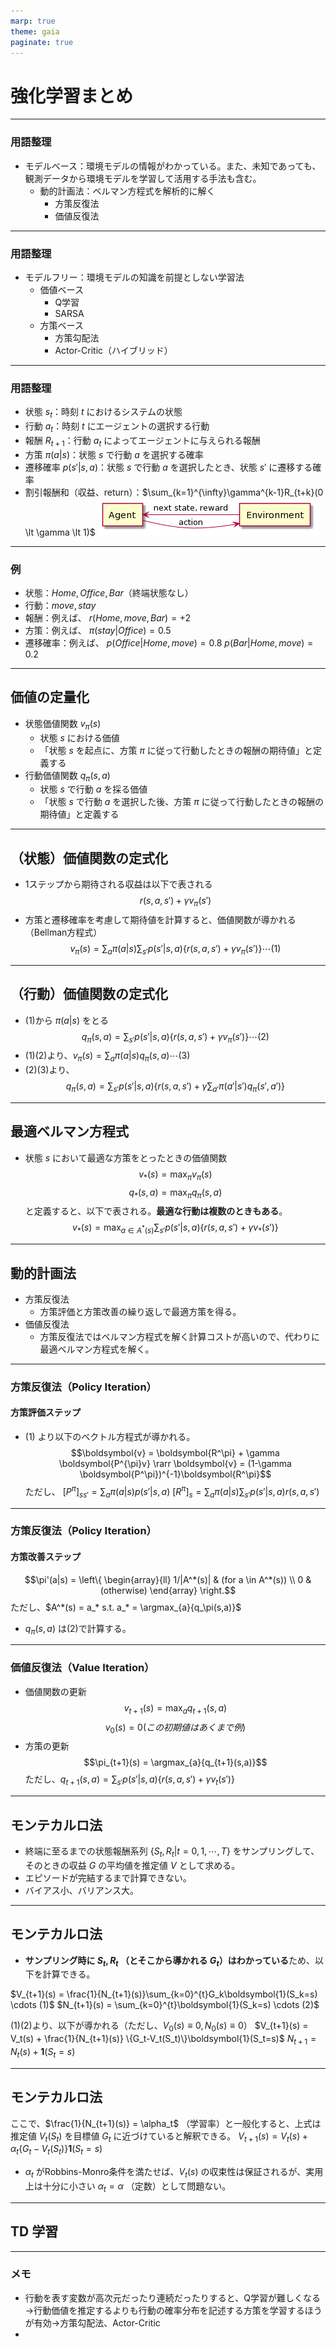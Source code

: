 ```yaml
---
marp: true
theme: gaia
paginate: true
---
```

# 強化学習まとめ

---
### 用語整理
- モデルベース：環境モデルの情報がわかっている。また、未知であっても、観測データから環境モデルを学習して活用する手法も含む。
  - 動的計画法：ベルマン方程式を解析的に解く
    - 方策反復法
    - 価値反復法
---
### 用語整理
- モデルフリー：環境モデルの知識を前提としない学習法
  - 価値ベース
    - Q学習
    - SARSA
  - 方策ベース
    - 方策勾配法
    - Actor-Critic（ハイブリッド）
---

### 用語整理
- 状態 $s_t$：時刻 $t$ におけるシステムの状態
- 行動 $a_t$：時刻 $t$ にエージェントの選択する行動
- 報酬 $R_{t+1}$：行動 $a_t$ によってエージェントに与えられる報酬
- 方策 $\pi(a|s)$：状態 $s$ で行動 $a$ を選択する確率
- 遷移確率 $p(s'|s,a)$：状態 $s$ で行動 $a$ を選択したとき、状態 $s'$ に遷移する確率
- 割引報酬和（収益、return）：$\sum_{k=1}^{\infty}\gamma^{k-1}R_{t+k}(0 \lt \gamma \lt 1)$
![height:100px](rl.png)

---
### 例
- 状態：$Home,Office,Bar$（終端状態なし）
- 行動：$move,stay$
- 報酬：例えば、 $r(Home,move,Bar) = +2$
- 方策：例えば、 $\pi(stay|Office) = 0.5$
- 遷移確率：例えば、 
$p(Office|Home,move) = 0.8$
$p(Bar|Home,move) = 0.2$
---

## 価値の定量化
- 状態価値関数 $v_\pi(s)$
  - 状態 $s$ における価値
  - 「状態 $s$ を起点に、方策 $\pi$ に従って行動したときの報酬の期待値」と定義する
- 行動価値関数 $q_\pi(s,a)$
  - 状態 $s$ で行動 $a$ を採る価値
  - 「状態 $s$ で行動 $a$ を選択した後、方策 $\pi$ に従って行動したときの報酬の期待値」と定義する

---

## （状態）価値関数の定式化
- 1ステップから期待される収益は以下で表される
$$r(s,a,s') + \gamma v_\pi(s')$$
- 方策と遷移確率を考慮して期待値を計算すると、価値関数が導かれる（Bellman方程式）
$$v_\pi(s) = \sum_{a}\pi(a|s) \sum_{s'}p(s'|s,a)\{r(s,a,s') + \gamma v_\pi(s')\} \cdots(1)$$

---
## （行動）価値関数の定式化
- (1)から $\pi(a|s)$ をとる
$$q_\pi(s,a) = \sum_{s'}p(s'|s,a)\{r(s,a,s') + \gamma v_\pi(s')\} \cdots(2)$$
- (1)(2)より、$v_\pi(s) = \sum_{a}\pi(a|s) q_\pi(s,a) \cdots(3)$
- (2)(3)より、
$$q_\pi(s,a) = \sum_{s'}p(s'|s,a)\{r(s,a,s') + \gamma \sum_{a'}\pi(a'|s') q_\pi(s',a')\}$$

---
## 最適ベルマン方程式
-  状態 $s$ において最適な方策をとったときの価値関数
$$v_*(s) = \max_\pi{v_\pi(s)}$$
$$q_*(s,a) = \max_\pi{q_\pi(s,a)}$$
と定義すると、以下で表される。**最適な行動は複数のときもある**。
$$v_*(s) = \max_{a \in A^*(s)}\sum_{s'}p(s'|s,a)\{r(s,a,s') + \gamma v_*(s')\}$$

---
## 動的計画法
- 方策反復法
  - 方策評価と方策改善の繰り返しで最適方策を得る。
- 価値反復法
  - 方策反復法ではベルマン方程式を解く計算コストが高いので、代わりに最適ベルマン方程式を解く。

---
### 方策反復法（Policy Iteration）
#### 方策評価ステップ
- (1) より以下のベクトル方程式が導かれる。
$$\boldsymbol{v} = \boldsymbol{R^\pi} + \gamma \boldsymbol{P^{\pi}v} \rarr \boldsymbol{v} = (1-\gamma \boldsymbol{P^\pi})^{-1}\boldsymbol{R^\pi}$$
ただし、
$[P^\pi]_{ss'} = \sum_a{\pi(a|s)p(s'|s,a)}$
$[R^\pi]_s = \sum_a{\pi(a|s)} \sum_{s'}{p(s'|s,a)r(s,a,s')}$

---
### 方策反復法（Policy Iteration）
#### 方策改善ステップ
$$\pi'(a|s) = \left\{
\begin{array}{ll}
1/|A^*(s)| & (for a \in A^*(s)) \\
0 & (otherwise)
\end{array}
\right.$$
ただし、$A^*(s) = a_* s.t. a_* = \argmax_{a}{q_\pi(s,a)}$
- $q_\pi(s,a)$ は(2)で計算する。

---
### 価値反復法（Value Iteration）
- 価値関数の更新
$$v_{t+1}(s) = \max_{a}{q_{t+1}(s,a)}$$
$$v_0(s) = 0(この初期値はあくまで例)$$
- 方策の更新
$$\pi_{t+1}(s) = \argmax_{a}{q_{t+1}(s,a)}$$
ただし、$q_{t+1}(s,a) = \sum_{s'}{p(s'|s,a)\{r(s,a,s')+\gamma v_t(s')\}}$

---
## モンテカルロ法
- 終端に至るまでの状態報酬系列 $\{S_t,R_t|t=0,1,\cdots,T\}$ をサンプリングして、そのときの収益 $G$ の平均値を推定値 $V$ として求める。
- エピソードが完結するまで計算できない。
- バイアス小、バリアンス大。
---
## モンテカルロ法
- **サンプリング時に $S_t,R_t$ （とそこから導かれる $G_t$）はわかっている**ため、以下を計算できる。

$V_{t+1}(s) = \frac{1}{N_{t+1}(s)}\sum_{k=0}^{t}G_k\boldsymbol{1}(S_k=s) \cdots (1)$
$N_{t+1}(s) = \sum_{k=0}^{t}\boldsymbol{1}(S_k=s) \cdots (2)$

(1)(2)より、以下が導かれる（ただし、$V_0(s) \equiv 0,N_0(s) \equiv 0$）
$V_{t+1}(s) = V_t(s) + \frac{1}{N_{t+1}(s)} \{G_t-V_t(S_t)\}\boldsymbol{1}(S_t=s)$
$N_{t+1} = N_t(s) + \boldsymbol{1}(S_t=s)$

---
## モンテカルロ法
ここで、$\frac{1}{N_{t+1}(s)} = \alpha_t$ （学習率）と一般化すると、上式は推定値 $V_t(S_t)$ を目標値 $G_t$ に近づけていると解釈できる。
$V_{t+1}(s) = V_t(s) + \alpha_t \{G_t-V_t(S_t)\}\boldsymbol{1}(S_t=s)$
- $\alpha_t$ がRobbins-Monro条件を満たせば、$V_t(s)$ の収束性は保証されるが、実用上は十分に小さい $\alpha_t = \alpha$ （定数）として問題ない。

---
## TD 学習
---

### メモ
- 行動を表す変数が高次元だったり連続だったりすると、Q学習が難しくなる→行動価値を推定するよりも行動の確率分布を記述する方策を学習するほうが有効→方策勾配法、Actor-Critic
- 